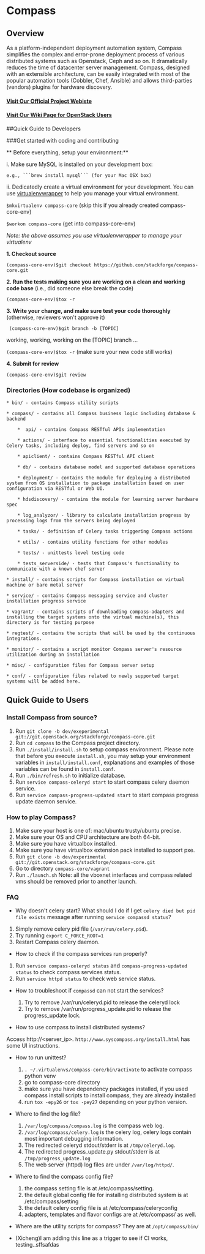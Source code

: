 Compass
=======

## Overview


As a platform-independent deployment automation system, Compass simplifies the complex and error-prone deployment process of various distributed systems such as Openstack, Ceph and so on. It dramatically reduces the time of datacenter server management. Compass, designed with an extensible architecture, can be easily integrated with most of the popular automation
tools (Cobbler, Chef, Ansible) and allows third-parties (vendors) plugins for hardware discovery.

#### [Visit Our Official Project Webiste](http://www.syscompass.org/)

#### [Visit Our Wiki Page for OpenStack Users](https://wiki.openstack.org/wiki/Compass)


##Quick Guide to Developers

###Get started with coding and contributing

** Before everything, setup your environment:**

i. Make sure MySQL is installed on your development box:

    e.g., ```brew install mysql``` (for your Mac OSX box)

ii. Dedicatedly create a virtual environment for your development. You can use  [virtualenvwrapper](http://virtualenvwrapper.readthedocs.org/) to help you manage your virtual environment.

  ```$mkvirtualenv compass-core``` (skip this if you already created compass-core-env)

  ```$workon compass-core``` (get into compass-core-env)

_Note: the above assumes you use virtualenvwrapper to manage your virtualenv_

**1. Checkout source**

    (compass-core-env)$git checkout https://github.com/stackforge/compass-core.git

**2. Run the tests making sure you are working on a clean and working code base**  (i.e., did someone else break the code)

``` (compass-core-env)$tox -r ```

**3. Write your  change, and make sure test your code thoroughly** (otherwise, reviewers won't approve it)

``` (compass-core-env)$git branch -b [TOPIC]```

working, working, working on the [TOPIC] branch ...

``` (compass-core-env)$tox -r ``` (make sure your new code still works)

**4. Submit for review**

```(compass-core-env)$git review ```





### Directories (How codebase is organized)

    * bin/ - contains Compass utility scripts

    * compass/ - contains all Compass business logic including database & backend

        *  api/ - contains Compass RESTful APIs implementation

        * actions/ - interface to essential functionalities executed by Celery tasks, including deploy, find servers and so on

        * apiclient/ - contains Compass RESTful API client

        * db/ - contains database model and supported database operations

        * deployment/ - contains the module for deploying a distributed system from OS installation to package installation based on user configuration via RESTful or Web UI.

        * hdsdiscovery/ - contains the module for learning server hardware spec

        * log_analyzor/ - library to calculate installation progress by processing logs from the servers being deployed

        * tasks/ - definition of Celery tasks triggering Compass actions

        * utils/ - contains utility functions for other modules

        * tests/ - unittests level testing code

        * tests_serverside/ - tests that Compass's functionality to communicate with a known chef server

    * install/ - contains scripts for Compass installation on virtual machine or bare metal server

    * service/ - contains Compass messaging service and cluster installation progress service

    * vagrant/ - contains scripts of downloading compass-adapters and installing the target systems onto the virtual machine(s), this directory is for testing purpose

    * regtest/ - contains the scripts that will be used by the continuous integrations.

    * monitor/ - contains a script monitor Compass server's resource utilization during an installation

    * misc/ - configuration files for Compass server setup

    * conf/ - configuration files related to newly supported target systems will be added here.


Quick Guide to Users
--------------------

### Install Compass from source?

 1. Run `git clone -b dev/exeperimental git://git.openstack.org/stackforge/compass-core.git`
 2. Run `cd compass` to the Compass project directory.
 3. Run `./install/install.sh` to setup compass environment. Please note that before you execute `install.sh`, you may setup your environment variables in `install/install.conf`, explanations and examples of those variables can be found in `install.conf`.
 4. Run `./bin/refresh.sh` to initialize database.
 6. Run `service compass-celeryd start` to start compass celery daemon service.
 7. Run `service compass-progress-updated start` to start compass progress update daemon service.

### How to play Compass?

 1. Make sure your host is one of: mac/ubuntu trusty/ubuntu precise.
 2. Make sure your OS and CPU architecture are both 64-bit.
 3. Make sure you have virtualbox installed.
 4. Make sure you have virtualbox extension pack installed to support pxe.
 5. Run `git clone -b dev/experimental git://git.openstack.org/stackforge/compass-core.git`
 6. Go to directory `compass-core/vagrant`
 7. Run `./launch.sh`
 Note: all the vboxnet interfaces and compass related vms should be removed prior to another launch.


 ### FAQ

  * Why doesn't celery start?  What should I do if I get `celery died but pid file exists` message after running `service compassd status`?

   1. Simply remove celery pid file (`/var/run/celery.pid`).
   2. Try running `export C_FORCE_ROOT=1`
   3. Restart Compass celery daemon.

  * How to check if the compass services run properly?
   1. Run `service compass-celeryd status` and `compass-progress-updated status` to check compass services status.
   2. Run `service httpd status` to check web service status.

  * How to troubleshoot if `compassd` can not start the services?
    1. Try to remove /var/run/celeryd.pid to release the celeryd lock
    2. Try to remove /var/run/progress_update.pid to release the progress_update lock.

  * How to use compass to install distributed systems?

   Access http://<server_ip>. `http://www.syscompass.org/install.html` has some UI instructions.

  * How to run unittest?
     1. `. ~/.virtualenvs/compass-core/bin/activate` to activate compass python venv
     2. go to compass-core directory
     3. make sure you have dependency packages installed, if you used compass install scripts to install compass, they are already installed
     4. run `tox -epy26` or `tox -pey27` depending on your python version.

  * Where to find the log file?
    1. `/var/log/compass/compass.log` is the compass web log.
    2. `/var/log/compass/celery.log` is the celery log, celery logs contain most important debugging information.
    3. The redirected celeryd stdout/stderr is at `/tmp/celeryd.log`.
    4. The redirected progress_update.py stdout/stderr is at `/tmp/progress_update.log`
    5. The web server (httpd) log files are under `/var/log/httpd/`.

  * Where to find the compass config file?
    1. the compass setting file is at /etc/compass/setting.
    2. the default global config file for installing distributed system is at /etc/compass/setting
    3. the default celery config file is at /etc/compass/celeryconfig
    4. adapters, templates and flavor configs are at /etc/compass/ as well.


  * Where are the utility scripts for compass?
   They are at `/opt/compass/bin/`

- (Xicheng)I am adding this line as a trigger to see if CI works, testing..sffsafdas
